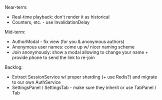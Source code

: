 Near-term:
- Real-time playback: don't render it as historical
- Counters, etc. - use InvalidationDelay  

Mid-term:
- AuthorModal - fix view (for you & anonymous authors)
- Anonymous user names: come up w/ nicer naming scheme
- Join anonymously: show a modal allowing to change your name + provide phone to send the link to re-join 

Backlog:
- Extract SessionService w/ proper sharding (+ use Redis?) and migrate to our own AuthService
- SettingsPanel / SettingsTab - make sure they inherit or use TabPanel / Tab
